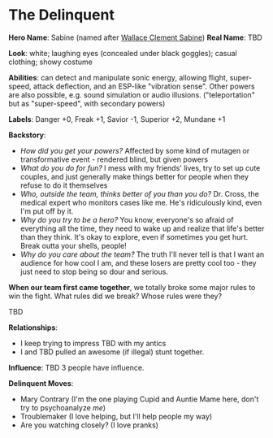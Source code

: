 <!-- TITLE: Sabine -->
<!-- SUBTITLE: A quick summary of Sabine -->

# The Delinquent
**Hero Name**: Sabine (named after [Wallace Clement Sabine](https://en.wikipedia.org/wiki/Wallace_Clement_Sabine))
**Real Name**: TBD

**Look**: white; laughing eyes (concealed under black goggles); casual clothing; showy costume

**Abilities**: can detect and manipulate sonic energy, allowing flight, super-speed, attack deflection, and an ESP-like "vibration sense". Other powers are also possible, e.g. sound simulation or audio illusions. ("teleportation" but as "super-speed", with secondary powers)

**Labels**: Danger +0, Freak +1, Savior -1, Superior +2, Mundane +1

**Backstory**:
* *How did you get your powers?* Affected by some kind of mutagen or transformative event - rendered blind, but given powers
* *What do you do for fun?* I mess with my friends' lives, try to set up cute couples, and just generally make things better for people when they refuse to do it themselves
* *Who, outside the team, thinks better of you than you do?* Dr. Cross, the medical expert who monitors cases like me. He's ridiculously kind, even I'm put off by it.
* *Why do you try to be a hero?* You know, everyone's so afraid of everything all the time, they need to wake up and realize that life's better than they think. It's okay to explore, even if sometimes you get hurt. Break outta your shells, people!
* *Why do you care about the team?* The truth I'll never tell is that I want an audience for how cool I am, and these losers are pretty cool too - they just need to stop being so dour and serious.

**When our team first came together**, we totally broke some major rules to win the fight. What rules did we break? Whose rules were they?

TBD

**Relationships**:
* I keep trying to impress TBD with my antics
* I and TBD pulled an awesome (if illegal) stunt together.

**Influence**: TBD 3 people have influence.

**Delinquent Moves**:
* Mary Contrary (I'm the one playing Cupid and Auntie Mame here, don't try to psychoanalyze _me_)
* Troublemaker (I love helping, but I'll help people my way)
* Are you watching closely? (I love pranks)